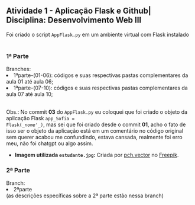 <h2>Atividade 1 - Aplicação Flask e Github| Disciplina: Desenvolvimento Web III</h2>
Foi criado o script <code>AppFlask.py</code> em um ambiente virtual com Flask instalado<br><br>

<h3>1ª Parte</h3>
Branches:
<li>1ªparte-(01-06): códigos e suas respectivas pastas complementares da aula 01 até aula 06;</li>
<li>1ªparte-(07-10): códigos e suas respectivas pastas complementares da aula 07 até aula 10;</li> <br>

Obs.: No commit <b>03</b> do <code>AppFlask.py</code> eu coloquei que foi criado o objeto da aplicação Flask <code>app_Sofia = Flask(__nome_'_)</code>, mas sei que foi criado desde o commit <b>01</b>, acho o fato de isso ser o objeto da aplicação está em um comentário no código original sem querer acabou me confundindo, estava cansada, realmente foi erro meu, não foi chatgpt ou algo assim.
- **Imagem utilizada <code>estudante.jpg</code>:** Criada por [pch.vector](https://www.freepik.com/author/pch-vector) no [Freepik](https://www.freepik.com).

<h3>2ª Parte</h3>
Branch:
<li>2ªparte</li>
(as descrições específicas sobre a 2ª parte estão nessa branch)
